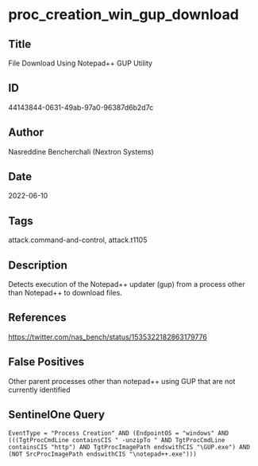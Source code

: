 # proc_creation_win_gup_download

## Title
File Download Using Notepad++ GUP Utility

## ID
44143844-0631-49ab-97a0-96387d6b2d7c

## Author
Nasreddine Bencherchali (Nextron Systems)

## Date
2022-06-10

## Tags
attack.command-and-control, attack.t1105

## Description
Detects execution of the Notepad++ updater (gup) from a process other than Notepad++ to download files.

## References
https://twitter.com/nas_bench/status/1535322182863179776

## False Positives
Other parent processes other than notepad++ using GUP that are not currently identified

## SentinelOne Query
```
EventType = "Process Creation" AND (EndpointOS = "windows" AND (((TgtProcCmdLine containsCIS " -unzipTo " AND TgtProcCmdLine containsCIS "http") AND TgtProcImagePath endswithCIS "\GUP.exe") AND (NOT SrcProcImagePath endswithCIS "\notepad++.exe")))

```
